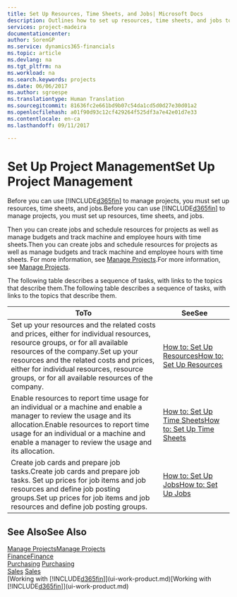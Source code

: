 ```yaml
---
title: Set Up Resources, Time Sheets, and Jobs| Microsoft Docs
description: Outlines how to set up resources, time sheets, and jobs to manage projects.
services: project-madeira
documentationcenter: 
author: SorenGP
ms.service: dynamics365-financials
ms.topic: article
ms.devlang: na
ms.tgt_pltfrm: na
ms.workload: na
ms.search.keywords: projects
ms.date: 06/06/2017
ms.author: sgroespe
ms.translationtype: Human Translation
ms.sourcegitcommit: 81636fc2e661bd9b07c54da1cd5d0d27e30d01a2
ms.openlocfilehash: a01f90d93c12cf429264f525df3a7e42e01d7e33
ms.contentlocale: en-ca
ms.lasthandoff: 09/11/2017

---
```

# <a name="set-up-project-management"></a><span data-ttu-id="216c5-103">Set Up Project Management</span><span class="sxs-lookup"><span data-stu-id="216c5-103">Set Up Project Management</span></span>
<span data-ttu-id="216c5-104">Before you can use [!INCLUDE[d365fin](includes/d365fin_md.md)] to manage projects, you must set up resources, time sheets, and jobs.</span><span class="sxs-lookup"><span data-stu-id="216c5-104">Before you can use [!INCLUDE[d365fin](includes/d365fin_md.md)] to manage projects, you must set up resources, time sheets, and jobs.</span></span>

<span data-ttu-id="216c5-105">Then you can create jobs and schedule resources for projects as well as manage budgets and track machine and employee hours with time sheets.</span><span class="sxs-lookup"><span data-stu-id="216c5-105">Then you can create jobs and schedule resources for projects as well as manage budgets and track machine and employee hours with time sheets.</span></span> <span data-ttu-id="216c5-106">For more information, see [Manage Projects](projects-manage-projects.md).</span><span class="sxs-lookup"><span data-stu-id="216c5-106">For more information, see [Manage Projects](projects-manage-projects.md).</span></span>  

<span data-ttu-id="216c5-107">The following table describes a sequence of tasks, with links to the topics that describe them.</span><span class="sxs-lookup"><span data-stu-id="216c5-107">The following table describes a sequence of tasks, with links to the topics that describe them.</span></span>

| <span data-ttu-id="216c5-108">To</span><span class="sxs-lookup"><span data-stu-id="216c5-108">To</span></span> | <span data-ttu-id="216c5-109">See</span><span class="sxs-lookup"><span data-stu-id="216c5-109">See</span></span> |
| --- | --- |
| <span data-ttu-id="216c5-110">Set up your resources and the related costs and prices, either for individual resources, resource groups, or for all available resources of the company.</span><span class="sxs-lookup"><span data-stu-id="216c5-110">Set up your resources and the related costs and prices, either for individual resources, resource groups, or for all available resources of the company.</span></span> |[<span data-ttu-id="216c5-111">How to: Set Up Resources</span><span class="sxs-lookup"><span data-stu-id="216c5-111">How to: Set Up Resources</span></span>](projects-how-setup-resources.md) |
| <span data-ttu-id="216c5-112">Enable resources to report time usage for an individual or a machine and enable a manager to review the usage and its allocation.</span><span class="sxs-lookup"><span data-stu-id="216c5-112">Enable resources to report time usage for an individual or a machine and enable a manager to review the usage and its allocation.</span></span> |[<span data-ttu-id="216c5-113">How to: Set Up Time Sheets</span><span class="sxs-lookup"><span data-stu-id="216c5-113">How to: Set Up Time Sheets</span></span>](projects-how-setup-time-sheets.md) |
| <span data-ttu-id="216c5-114">Create job cards and prepare job tasks.</span><span class="sxs-lookup"><span data-stu-id="216c5-114">Create job cards and prepare job tasks.</span></span> <span data-ttu-id="216c5-115">Set up prices for job items and job resources and define job posting groups.</span><span class="sxs-lookup"><span data-stu-id="216c5-115">Set up prices for job items and job resources and define job posting groups.</span></span> |[<span data-ttu-id="216c5-116">How to: Set Up Jobs</span><span class="sxs-lookup"><span data-stu-id="216c5-116">How to: Set Up Jobs</span></span>](projects-how-setup-jobs.md) |

## <a name="see-also"></a><span data-ttu-id="216c5-117">See Also</span><span class="sxs-lookup"><span data-stu-id="216c5-117">See Also</span></span>
[<span data-ttu-id="216c5-118">Manage Projects</span><span class="sxs-lookup"><span data-stu-id="216c5-118">Manage Projects</span></span>](projects-manage-projects.md)  
[<span data-ttu-id="216c5-119">Finance</span><span class="sxs-lookup"><span data-stu-id="216c5-119">Finance</span></span>](finance.md)  
<span data-ttu-id="216c5-120">[Purchasing](purchasing-manage-purchasing.md)       </span><span class="sxs-lookup"><span data-stu-id="216c5-120">[Purchasing](purchasing-manage-purchasing.md)       </span></span>  
<span data-ttu-id="216c5-121">[Sales](sales-manage-sales.md)   </span><span class="sxs-lookup"><span data-stu-id="216c5-121">[Sales](sales-manage-sales.md)   </span></span>  
<span data-ttu-id="216c5-122">[Working with [!INCLUDE[d365fin](includes/d365fin_md.md)]](ui-work-product.md)</span><span class="sxs-lookup"><span data-stu-id="216c5-122">[Working with [!INCLUDE[d365fin](includes/d365fin_md.md)]](ui-work-product.md)</span></span>  

